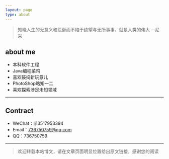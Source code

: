 ```yaml
---
layout: page
type: about
---
```


> 知晓人生的无意义和荒诞而不陷于绝望与无所事事，就是人类的伟大                              --尼采



## about me

 - 本科软件工程
 - Java编程菜鸡
 - 喜欢鼓捣新玩意儿
 - PhotoShop略知一二
 - 喜欢探索涉足未知领域

---

## Contract

- WeChat：lj13517953394
- Email：736750759@qq.com
- QQ：736750759

---

> 欢迎转载本站博文，请在文章页面明显位置给出原文链接，感谢您的阅读

  <div id="comments"></div>
  <!--Leancloud 操作库:-->
  <script src="//cdn1.lncld.net/static/js/3.0.4/av-min.js"></script>
  <!--Valine 的核心代码库:-->
  <script src='//unpkg.com/valine/dist/Valine.min.js'></script>
  <script>
     new Valine({
        av: AV,
        el: '#comments',
        app_id: 'e1OuTd58aBj3h9ptV4oIaNBY-9Nh9j0Va',
        app_key: 'CqYVue1Ivtz4TJnBVjUvY9NY',
        path: '',
        placeholder: '给我留言吧',
        notify: 'true',
        verify: 'true',
    })
  </script>